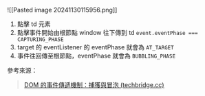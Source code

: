 
![[Pasted image 20241130115956.png]]

1. 點擊 td 元素
2. 點擊事件開始由根節點 window 往下傳到 td  `event.eventPhase === CAPTURING_PHASE`
3. target 的 eventListener 的 eventPhase 就會為 `AT_TARGET`
4. 事件往回傳至根節點，eventPhase 就會為 `BUBBLING_PHASE`




參考來源：

> [DOM 的事件傳遞機制：捕獲與冒泡 (techbridge.cc)](https://blog.techbridge.cc/2017/07/15/javascript-event-propagation/)